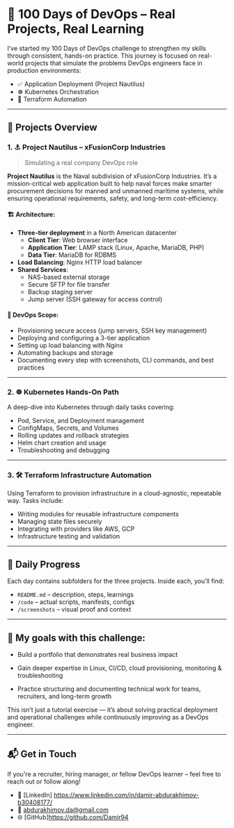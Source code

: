 # 🚀 100 Days of DevOps – Real Projects, Real Learning

I’ve started my 100 Days of DevOps challenge to strengthen my skills through consistent, hands-on practice. This journey is focused on real-world projects that simulate the problems DevOps engineers face in production environments:

 - ✅ Application Deployment (Project Nautilus)
 - ☸️ Kubernetes Orchestration
 - 🔧 Terraform Automation
---

## 🧩 Projects Overview

### 1. ⚓ Project Nautilus – xFusionCorp Industries
> Simulating a real company DevOps role

**Project Nautilus** is the Naval subdivision of xFusionCorp Industries. It’s a mission-critical web application built to help naval forces make smarter procurement decisions for manned and unmanned maritime systems, while ensuring operational requirements, safety, and long-term cost-efficiency.

#### 🏗 Architecture:
- **Three-tier deployment** in a North American datacenter
  - **Client Tier**: Web browser interface
  - **Application Tier**: LAMP stack (Linux, Apache, MariaDB, PHP)
  - **Data Tier**: MariaDB for RDBMS
- **Load Balancing**: Nginx HTTP load balancer
- **Shared Services**:
  - NAS-based external storage
  - Secure SFTP for file transfer
  - Backup staging server
  - Jump server (SSH gateway for access control)

#### 🎯 DevOps Scope:
- Provisioning secure access (jump servers, SSH key management)
- Deploying and configuring a 3-tier application
- Setting up load balancing with Nginx
- Automating backups and storage
- Documenting every step with screenshots, CLI commands, and best practices

---

### 2. ☸ Kubernetes Hands-On Path

A deep-dive into Kubernetes through daily tasks covering:
- Pod, Service, and Deployment management
- ConfigMaps, Secrets, and Volumes
- Rolling updates and rollback strategies
- Helm chart creation and usage
- Troubleshooting and debugging

---

### 3. 🛠 Terraform Infrastructure Automation

Using Terraform to provision infrastructure in a cloud-agnostic, repeatable way. Tasks include:
- Writing modules for reusable infrastructure components
- Managing state files securely
- Integrating with providers like AWS, GCP
- Infrastructure testing and validation

---

## 📅 Daily Progress

Each day contains subfolders for the three projects.
Inside each, you’ll find:
- `README.md` – description, steps, learnings
- `/code` – actual scripts, manifests, configs
- `/screenshots` – visual proof and context

---

## 🎯 My goals with this challenge:

 - Build a portfolio that demonstrates real business impact

 - Gain deeper expertise in Linux, CI/CD, cloud provisioning, monitoring & troubleshooting

 - Practice structuring and documenting technical work for teams, recruiters, and long-term growth

This isn’t just a tutorial exercise — it’s about solving practical deployment and operational challenges while continuously improving as a DevOps engineer.

---

## 📬 Get in Touch

If you're a recruiter, hiring manager, or fellow DevOps learner – feel free to reach out or follow along!

- 💼 [LinkedIn] https://www.linkedin.com/in/damir-abdurakhimov-b30408177/
- 📧 abdurakhimov.da@gmail.com
- 🌐 [GitHub]https://github.com/Damir94

